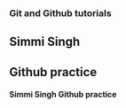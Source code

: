 ### Git and Github tutorials

## Simmi Singh


## Github practice

#### Simmi Singh Github practice
